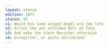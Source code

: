 ```yaml
---
layout: stanza
edition: 1872
stanza: 97
v1: Would but some winged Angel ere too late
v2: Arrest the yet unfolded Roll of Fate,
v3: And make the stern Recorder otherwise
v4: Enregister, or quite obliterate!
---
```

